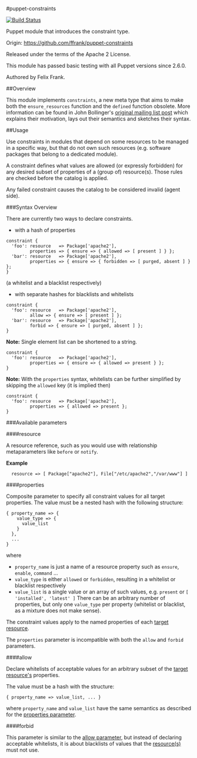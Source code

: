 #puppet-constraints

[![Build Status](https://travis-ci.org/ffrank/puppet-constraints.png)](https://travis-ci.org/ffrank/puppet-constraints)

Puppet module that introduces the constraint type.

Origin: https://github.com/ffrank/puppet-constraints

Released under the terms of the Apache 2 License.

This module has passed basic testing with all Puppet versions since 2.6.0.

Authored by Felix Frank.

##Overview

This module implements `constraints`, a new meta type that aims
to make both the `ensure_resources` function and the `defined` function obsolete.
More information can be found in John Bollinger's
[original mailing list post](https://groups.google.com/d/msg/puppet-users/Fvl0aOe4RPE/Ph38bq3FmHcJ)
which explains their motivation, lays out their semantics and sketches their syntax.

##Usage

Use constraints in modules that depend on some resources to be managed in a
specific way, but that do not own such resources (e.g. software packages that
belong to a dedicated module).

A constraint defines what values are allowed (or expressly forbidden) for any
desired subset of properties of a (group of) resource(s). Those rules
are checked before the catalog is applied. 

Any failed constraint causes the catalog to be considered invalid (agent side).

###Syntax Overview

There are currently two ways to declare constraints.

 - with a hash of properties
```puppet
constraint {
  'foo': resource   => Package['apache2'],
         properties => { ensure => { allowed => [ present ] } };
  'bar': resource   => Package['apache2'],
         properties => { ensure => { forbidden => [ purged, absent ] } };
}
```
  (a whitelist and a blacklist respectively)
 - with separate hashes for blacklists and whitelists
```puppet
constraint {
  'foo': resource   => Package['apache2'],
         allow => { ensure => [ present ] };
  'bar': resource   => Package['apache2'],
         forbid => { ensure => [ purged, absent ] };
}
```

**Note:** Single element list can be shortened to a string.
```puppet
constraint {
  'foo': resource   => Package['apache2'],
         properties => { ensure => { allowed => present } };
}
```

**Note:** With the `properties` syntax, whitelists can be further simplified
by skipping the `allowed` key (it is implied then)
```puppet
constraint {
  'foo': resource   => Package['apache2'],
         properties => { allowed => present };
}
```

###Available parameters

####resource

A resource reference, such as you would use with relationship metaparameters
like `before` or `notify`.

**Example**
```puppet
  resource => [ Package["apache2"], File["/etc/apache2","/var/www"] ]
```

####properties

Composite parameter to specify all constraint values for all target properties.
The value must be a nested hash with the following structure:
```puppet
{ property_name => {
    value_type => {
      value_list
    }
  },
  ...
}
```
where
 - `property_name` is just a name of a resource property such as `ensure`, `enable`, `command` ...
 - `value_type` is either `allowed` or `forbidden`, resulting in a whitelist or blacklist respectively
 - `value_list` is a single value or an array of such values, e.g. `present` or `[ 'installed', 'latest' ]`
There can be an arbitrary number of properties, but only one `value_type` per property
(whitelist or blacklist, as a mixture does not make sense).

The constraint values apply to the named properties of each [target resource](#resource).

The `properties` parameter is incompatible with both the `allow` and `forbid` parameters.

####allow

Declare whitelists of acceptable values for an arbitrary subset
of the [target resource's](#resource) properties.

The value must be a hash with the structure:
```puppet
{ property_name => value_list, ... }
```
where `property_name` and `value_list` have the same semantics as described
for the [properties parameter](#properties).

####forbid

This parameter is similar to the [allow parameter](#allow), but instead of declaring
acceptable whitelists, it is about blacklists of values that the
[resource(s)](#resource) must not use.
